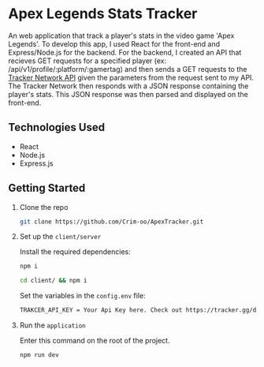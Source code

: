 # Apex Legends Stats Tracker
An web application that track a player's stats in the video game 'Apex Legends'. To develop this app, I used React for the front-end and Express/Node.js for the backend. For the backend, I created an API that recieves GET requests for a specified player (ex: /api/v1/profile/:platform/:gamertag) and then sends a GET requests to the [Tracker Network API](https://tracker.gg/developers) given the parameters from the request sent to my API. The Tracker Network then responds with a JSON response containing the player's stats. This JSON response was then parsed and displayed on the front-end.

## Technologies Used
- React
- Node.js
- Express.js

## Getting Started

1. Clone the repo

    ```bash
    git clone https://github.com/Crim-oo/ApexTracker.git
    ```

2. Set up the `client/server`

    Install the required dependencies:

    ```bash
    npm i 
    ```
     ```bash
    cd client/ && npm i 
    ```
    
    Set the variables in the `config.env` file:

    ```bash
    TRAKCER_API_KEY = Your Api Key here. Check out https://tracker.gg/developers for more informations.
    ```
    
3. Run the `application`
    
    Enter this command on the root of the project.
    
    ```bash
    npm run dev 
    ```

